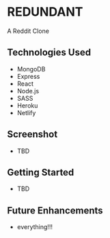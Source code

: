 # REDUNDANT

A Reddit Clone

## Technologies Used

- MongoDB
- Express
- React
- Node.js
- SASS
- Heroku
- Netlify

## Screenshot

- TBD

## Getting Started

- TBD

## Future Enhancements

- everything!!!
